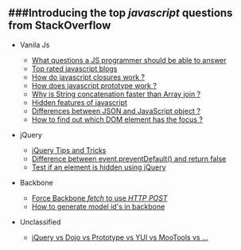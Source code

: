 ###Introducing the top *javascript* questions from StackOverflow
--------------------------------------------------------------

* Vanila Js
  - [What questions a JS programmer should be able to answer](http://stackoverflow.com/q/1684917/1310070)
  - [Top rated javascript blogs](http://stackoverflow.com/q/409056/1310070)
  - [How do javascript closures work ?](http://stackoverflow.com/q/111102/1310070)
  - [How does javascript prototype work ?](http://stackoverflow.com/q/572897/1310070)
  - [Why is String concatenation faster than Array join ?](http://stackoverflow.com/q/7299010/1310070)
  - [Hidden features of javascript](http://stackoverflow.com/questions/61088/hidden-features-of-javascript)
  - [Differences between JSON and JavaScript object ?](http://stackoverflow.com/q/3975859/1310070)
  - [How to find out which DOM element has the focus ?](http://stackoverflow.com/q/497094/1310070)

* jQuery
  - [jQuery Tips and Tricks](http://stackoverflow.com/q/182630/1310070)
  - [Difference between event.preventDefault() and return false](http://stackoverflow.com/q/1357118/1310070)
  - [Test if an element is hidden using jQuery](http://stackoverflow.com/q/178325/1310070)

* Backbone
  - [Force Backbone *fetch* to use *HTTP POST*](http://stackoverflow.com/questions/15349949/1310070)
  - [How to generate model id's in backbone](http://stackoverflow.com/a/10793664/1310070)

* Unclassified
  - [jQuery vs Dojo vs Prototype vs YUI vs MooTools vs ...](http://stackoverflow.com/q/394601/1310070)
